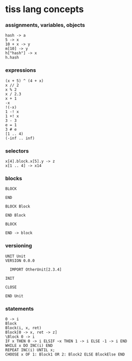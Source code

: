 # tiss lang concepts

### assignments, variables, objects

````
hash -> a
5 -> x
10 + x -> y
m[10] -> y
h["hash"] -> x
h.hash
````

### expressions

````
(x + 5) ^ (4 + x)
x // 2
x % 2
x / 2.3
x + 1
-x
!(-x)
1 -! x
1 +! x
3 - 3
e = 1
3 # e
[1 .. 4)
(-inf .. inf)
````

### selectors

````
x[4].block.x[5].y -> z
x[1 .. 4] -> x14
````

### blocks
````
BLOCK

END

BLOCK Block

END Block

BLOCK

END -> block
````

### versioning
````
UNIT Unit
VERSION 0.0.0

  IMPORT OtherUnit[2.3.4]  

INIT

CLOSE

END Unit
````

### statements

````
0 -> i
Block
Block(i, x, ret)
Block[0 -> x, ret -> z]
\Block 0 -> i
IF x THEN 0 -> i ELSIF ~x THEN 1 -> i ELSE -1 -> i END
WHILE x DO INC(i) END
REPEAT INC(i) UNTIL x;
CHOOSE x OF 1: Block1 OR 2: Block2 ELSE BlockElse END
````
